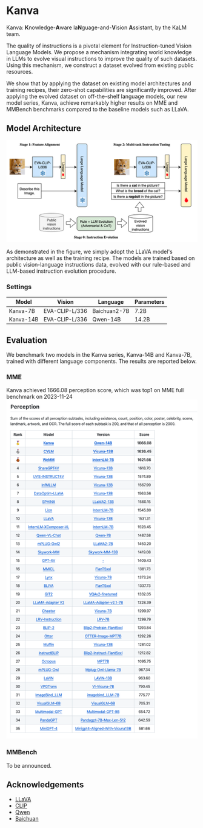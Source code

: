 # Kanva

Kanva: **K**nowledge-**A**ware la**N**guage-and-**V**ision **A**ssistant, by the KaLM team.

The quality of instructions is a pivotal element for Instruction-tuned Vision Language Models. We propose a mechanism integrating world knowledge in LLMs to evolve visual instructions to improve the quality of such datasets. Using this mechanism, we construct a dataset evolved from existing public resources.

We show that by applying the dataset on existing model architectures and training recipes, their zero-shot capabilities are significantly improved. After applying the evolved dataset on off-the-shelf language models, our new model series, Kanva, achieve remarkably higher results on MME and MMBench benchmarks compared to the baseline models such as LLaVA.


## Model Architecture

![framework-evol.png](assets/framework-evol.png)

As demonstrated in the figure, we simply adopt the LLaVA model's architecture as well as the training recipe. The models are trained based on public vision-language instructions data, evolved with our rule-based and LLM-based instruction evolution procedure.


### Settings

|  **Model**     |  **Vision**        | **Language**     | **Parameters** |
|----------------|--------------------|------------------|----------------------|
| Kanva-7B       | EVA-CLIP-L/336 | Baichuan2-7B |  7.2B      |
| Kanva-14B      | EVA-CLIP-L/336 | Qwen-14B     |  14.2B      |


## Evaluation

We benchmark two models in the Kanva series, Kanva-14B and Kanva-7B, trained with different language components. The results are reported below.

### MME
Kanva achieved 1666.08 perception score, which was top1 on MME full benchmark on 2023-11-24
![mme_perception.png](assets/mme_perception.png)

### MMBench

To be announced.

## Acknowledgements

- [LLaVA](https://github.com/haotian-liu/LLaVA)
- [CLIP](https://github.com/openai/CLIP)
- [Qwen](https://github.com/QwenLM/Qwen)
- [Baichuan](https://github.com/baichuan-inc/Baichuan-7B)
